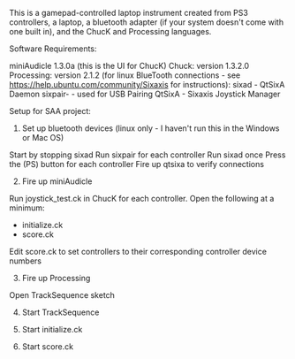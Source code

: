 This is a gamepad-controlled laptop instrument created from PS3 controllers, a laptop, a bluetooth adapter (if your system doesn't come with one built in), and the ChucK and Processing languages.

Software Requirements:

miniAudicle 1.3.0a (this is the UI for ChucK)
Chuck: version 1.3.2.0
Processing: version 2.1.2
(for linux BlueTooth connections - see https://help.ubuntu.com/community/Sixaxis for instructions):
sixad - QtSixA Daemon
sixpair- - used for USB Pairing
QtSixA - Sixaxis Joystick Manager



Setup for SAA project:

1) Set up bluetooth devices (linux only - I haven't run this in the Windows or Mac OS)

Start by stopping sixad
Run sixpair for each controller
Run sixad once
Press the (PS) button for each controller
Fire up qtsixa to verify connections

2) Fire up miniAudicle

Run joystick_test.ck in ChucK for each controller.
Open the following at a minimum:
  * initialize.ck
  * score.ck

Edit score.ck to set controllers to their corresponding controller device numbers

3) Fire up Processing

Open TrackSequence sketch

4) Start TrackSequence

5) Start initialize.ck

6) Start score.ck


